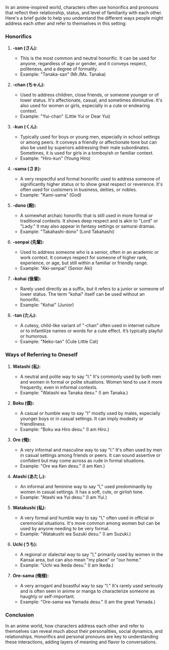In an anime-inspired world, characters often use honorifics and pronouns that reflect their relationship, status, and level of familiarity with each other. Here's a brief guide to help you understand the different ways people might address each other and refer to themselves in this setting:

### Honorifics

1. **-san (さん):**  
   - This is the most common and neutral honorific. It can be used for anyone, regardless of age or gender, and it conveys respect, politeness, and a degree of formality.  
   - Example: "Tanaka-san" (Mr./Ms. Tanaka)

2. **-chan (ちゃん):**  
   - Used to address children, close friends, or someone younger or of lower status. It's affectionate, casual, and sometimes diminutive. It's also used for women or girls, especially in a cute or endearing context.  
   - Example: "Yui-chan" (Little Yui or Dear Yui)

3. **-kun (くん):**  
   - Typically used for boys or young men, especially in school settings or among peers. It conveys a friendly or affectionate tone but can also be used by superiors addressing their male subordinates. Sometimes, it is used for girls in a tomboyish or familiar context.  
   - Example: "Hiro-kun" (Young Hiro)

4. **-sama (さま):**  
   - A very respectful and formal honorific used to address someone of significantly higher status or to show great respect or reverence. It's often used for customers in business, deities, or nobles.  
   - Example: "Kami-sama" (God)

5. **-dono (殿):**  
   - A somewhat archaic honorific that is still used in more formal or traditional contexts. It shows deep respect and is akin to "Lord" or "Lady." It may also appear in fantasy settings or samurai dramas.  
   - Example: "Takahashi-dono" (Lord Takahashi)

6. **-senpai (先輩):**  
   - Used to address someone who is a senior, often in an academic or work context. It conveys respect for someone of higher rank, experience, or age, but still within a familiar or friendly range.  
   - Example: "Aki-senpai" (Senior Aki)

7. **-kohai (後輩):**  
   - Rarely used directly as a suffix, but it refers to a junior or someone of lower status. The term "kohai" itself can be used without an honorific.  
   - Example: "Kohai" (Junior)

8. **-tan (たん):**  
   - A cutesy, child-like variant of "-chan" often used in internet culture or to infantilize names or words for a cute effect. It’s typically playful or humorous.  
   - Example: "Neko-tan" (Cute Little Cat)

### Ways of Referring to Oneself

1. **Watashi (私):**  
   - A neutral and polite way to say "I." It's commonly used by both men and women in formal or polite situations. Women tend to use it more frequently, even in informal contexts.  
   - Example: "Watashi wa Tanaka desu." (I am Tanaka.)

2. **Boku (僕):**  
   - A casual or humble way to say "I" mostly used by males, especially younger boys or in casual settings. It can imply modesty or friendliness.  
   - Example: "Boku wa Hiro desu." (I am Hiro.)

3. **Ore (俺):**  
   - A very informal and masculine way to say "I." It's often used by men in casual settings among friends or peers. It can sound assertive or confident but may come across as rude in formal situations.  
   - Example: "Ore wa Ken desu." (I am Ken.)

4. **Atashi (あたし):**  
   - An informal and feminine way to say "I," used predominantly by women in casual settings. It has a soft, cute, or girlish tone.  
   - Example: "Atashi wa Yui desu." (I am Yui.)

5. **Watakushi (私):**  
   - A very formal and humble way to say "I," often used in official or ceremonial situations. It's more common among women but can be used by anyone needing to be very formal.  
   - Example: "Watakushi wa Suzuki desu." (I am Suzuki.)

6. **Uchi (うち):**  
   - A regional or dialectal way to say "I," primarily used by women in the Kansai area, but can also mean "my place" or "our home."  
   - Example: "Uchi wa Ikeda desu." (I am Ikeda.)

7. **Ore-sama (俺様):**  
   - A very arrogant and boastful way to say "I." It's rarely used seriously and is often seen in anime or manga to characterize someone as haughty or self-important.  
   - Example: "Ore-sama wa Yamada desu." (I am the great Yamada.)

### Conclusion

In an anime world, how characters address each other and refer to themselves can reveal much about their personalities, social dynamics, and relationships. Honorifics and personal pronouns are key to understanding these interactions, adding layers of meaning and flavor to conversations.